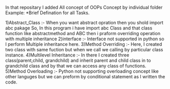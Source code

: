 In that repositary I added All concept of OOPs Concept by individual folder 
Example:
*Brief Defination for all Tasks.

1)Abstract_Class :- When you want abstract opration then you shold import abc pakage So, In this program i have import abc Class and that class function like abstractmethod and ABC then i praform overriding operation with multiple inheritance
2)interface :- Interface not supported in python so I perform Multiple inheritance here.
3)Method Overriding :-  Here, I created two class with same fuction but when we call we calling by particular class instance.
4)Multilevel Inheritance :- In there I created three class(parent,child, grandchild) and inherit parent and child class in to grandchild class and by that we can access any class of functions.
5)Method Overloading :- Python not supporting overloading concept like other languges but we can preform by conditional statement as I written the code.
